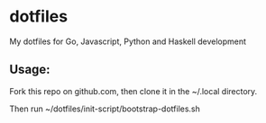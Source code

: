 dotfiles
========

My dotfiles for Go, Javascript, Python and Haskell development

Usage:
------
Fork this repo on github.com, then clone it in the ~/.local directory.

Then run ~/dotfiles/init-script/bootstrap-dotfiles.sh
